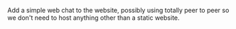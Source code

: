 Add a simple web chat to the website, possibly using totally peer to peer so we don't need to host anything other than a static website.
